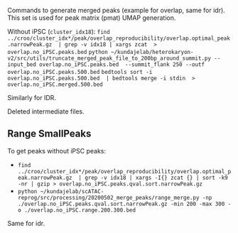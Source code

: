 Commands to generate merged peaks (example for overlap, same for idr). This set is used for peak matrix (pmat) UMAP generation.

Without iPSC (`cluster_idx18`):
`find ../croo/cluster_idx*/peak/overlap_reproducibility/overlap.optimal_peak.narrowPeak.gz  | grep -v idx18 | xargs zcat  > overlap.no_iPSC.peaks.bed`
`python ~/kundajelab/heterokaryon-v2/src/utils/truncate_merged_peak_file_to_200bp_around_summit.py --input_bed overlap.no_iPSC.peaks.bed  --summit_flank 250 --outf overlap.no_iPSC.peaks.500.bed`
`bedtools sort -i overlap.no_iPSC.peaks.500.bed  | bedtools merge -i stdin  > overlap.no_iPSC.merged.500.bed`

Similarly for IDR.

Deleted intermediate files.

## Range SmallPeaks

To get peaks without iPSC peaks: 
- `find ../croo/cluster_idx*/peak/overlap_reproducibility/overlap.optimal_peak.narrowPeak.gz  | grep -v idx18 | xargs -I{} zcat {} | sort -k9 -nr | gzip > overlap.no_iPSC.peaks.qval.sort.narrowPeak.gz`
- `python ~/kundajelab/scATAC-reprog/src/processing/20200502_merge_peaks/range_merge.py -np ./overlap.no_iPSC.peaks.qval.sort.narrowPeak.gz -min 200 -max 300 -o ./overlap.no_iPSC.range.200.300.bed`

Same for idr.
